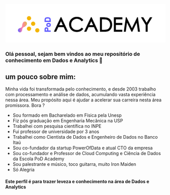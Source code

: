 <!-- Logo da PoD Academy -->
<br />
<div align="center">
  <a href="(https://github.com/brunojardim/semana-game-changer)">
    <img src="Logotipo - PoD Academy - sem fundo-01.png" alt="Logo" >
  </a>
</div>

<!--
**brunojardim/brunojardim** is a ✨ _special_ ✨ repository because its `README.md` (this file) appears on your GitHub profile.

Here are some ideas to get you started:

- 🔭 I’m currently working on ...
- 🌱 I’m currently learning ...
- 👯 I’m looking to collaborate on ...
- 🤔 I’m looking for help with ...
- 💬 Ask me about ...
- 📫 How to reach me: ...
- 😄 Pronouns: ...
- ⚡ Fun fact: ...
-->
### Olá pessoal, sejam bem vindos ao meu repositório de conhecimento em Dados e Analytics 👋
## um pouco sobre mim:
Minha vida foi transformada pelo conhecimento, e desde 2003 trabalho com processamento e análise de dados, acumulando vasta experiência nessa área. Meu propósito aqui é ajudar a acelerar sua carreira nesta área promissora. Bora ?

- Sou formado em Bacharelado em Física pela Unesp
- Fiz pós graduação em Engenharia Mecânica na USP
- Trabalhei com pesquisa científica no INPE
- Fui professor de universidade por 3 anos
- Trabalhei como Cientista de Dados e Engenheiro de Dados no Banco Itaú
- Sou co-fundador da startup PowerOfData e atual CTO da empresa
- Sou co-fundador e Professor de Cloud Computing e Ciência de Dados da Escola PoD Academy
- Sou palestrante e músico, toco guitarra, muito Iron Maiden
- Só Alegria
#### Este perfil é para trazer leveza e conhecimento na área de Dados e Analytics
